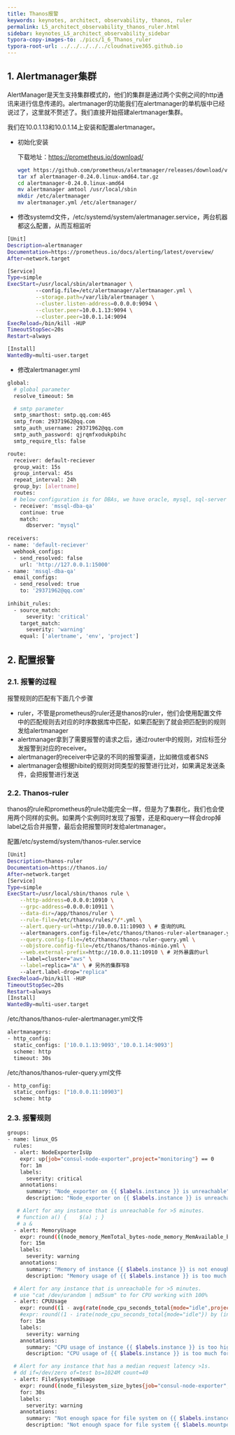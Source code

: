 ```yaml
---
title: Thanos报警
keywords: keynotes, architect, observability, thanos, ruler
permalink: L5_architect_observability_thanos_ruler.html
sidebar: keynotes_L5_architect_observability_sidebar
typora-copy-images-to: ./pics/1_6_Thanos_ruler
typora-root-url: ../../../../../cloudnative365.github.io
---
```


## 1. Alertmanager集群

AlertManager是天生支持集群模式的，他们的集群是通过两个实例之间的http通讯来进行信息传递的。alertmanager的功能我们在alertmanager的单机版中已经说过了，这里就不赘述了。我们直接开始搭建alertmanager集群。

我们在10.0.1.13和10.0.1.14上安装和配置alertmanager。

+ 初始化安装

  下载地址：https://prometheus.io/download/

  ``` bash
  wget https://github.com/prometheus/alertmanager/releases/download/v0.24.0/alertmanager-0.24.0.linux-amd64.tar.gz
  tar xf alertmanager-0.24.0.linux-amd64.tar.gz
  cd alertmanager-0.24.0.linux-amd64
  mv alertmanager amtool /usr/local/sbin
  mkdir /etc/alertmanager
  mv alertmanager.yml /etc/alertmanager/
  ```

+ 修改systemd文件，/etc/systemd/system/alertmanager.service，两台机器都这么配置，从而互相监听

``` bash
[Unit]
Description=alertmanager
Documentation=https://prometheus.io/docs/alerting/latest/overview/
After=network.target

[Service]
Type=simple
ExecStart=/usr/local/sbin/alertmanager \
         --config.file=/etc/alertmanager/alertmanager.yml \
         --storage.path=/var/lib/alertmanager \
         --cluster.listen-address=0.0.0.0:9094 \
         --cluster.peer=10.0.1.13:9094 \
         --cluster.peer=10.0.1.14:9094
ExecReload=/bin/kill -HUP 
TimeoutStopSec=20s
Restart=always

[Install]
WantedBy=multi-user.target
```

+ 修改alertmanager.yml

``` bash
global:
  # global parameter
  resolve_timeout: 5m

  # smtp parameter
  smtp_smarthost: smtp.qq.com:465
  smtp_from: 29371962@qq.com
  smtp_auth_username: 29371962@qq.com
  smtp_auth_password: qjrqmfxodukpbihc
  smtp_require_tls: false

route:
  receiver: default-reciever
  group_wait: 15s
  group_interval: 45s
  repeat_interval: 24h
  group_by: [alertname]
  routes:
  # below configuration is for DBAs, we have oracle, mysql, sql-server databases
  - receiver: 'mssql-dba-qa'
    continue: true
    match:
      dbserver: "mysql"
      
receivers:
- name: 'default-reciever'
  webhook_configs:
  - send_resolved: false
    url: 'http://127.0.0.1:15000'
- name: 'mssql-dba-qa'
  email_configs:
  - send_resolved: true
    to: '29371962@qq.com'
    
inhibit_rules:
  - source_match:
      severity: 'critical'
    target_match:
      severity: 'warning'
    equal: ['alertname', 'env', 'project']
```



## 2. 配置报警

### 2.1. 报警的过程

报警规则的匹配有下面几个步骤

+ ruler，不管是prometheus的ruler还是thanos的ruler，他们会使用配置文件中的匹配规则去对应的时序数据库中匹配，如果匹配到了就会把匹配到的规则发给alertmanager
+ alertmanager拿到了需要报警的请求之后，通过router中的规则，对应标签分发报警到对应的receiver。
+ alertmanager的receiver中记录的不同的报警渠道，比如微信或者SNS
+ alertmanager会根据hibite的规则对同类型的报警进行比对，如果满足发送条件，会把报警进行发送

### 2.2.  Thanos-ruler

thanos的rule和prometheus的rule功能完全一样，但是为了集群化，我们也会使用两个同样的实例。如果两个实例同时发现了报警，还是和query一样会drop掉label之后合并报警，最后会把报警同时发给alertmanager。

配置/etc/systemd/system/thanos-ruler.service

``` bash
[Unit]
Description=thanos-ruler
Documentation=https://thanos.io/
After=network.target
[Service]
Type=simple
ExecStart=/usr/local/sbin/thanos rule \
    --http-address=0.0.0.0:10910 \
    --grpc-address=0.0.0.0:10911 \
    --data-dir=/app/thanos/ruler \
    --rule-file=/etc/thanos/rules/*/*.yml \
    --alert.query-url=http://10.0.0.11:10903 \ # 查询的URL
    --alertmanagers.config-file=/etc/thanos/thanos-ruler-alertmanager.yml \
    --query.config-file=/etc/thanos/thanos-ruler-query.yml \
    --objstore.config-file=/etc/thanos/thanos-minio.yml \
    --web.external-prefix=http://10.0.0.11:10910 \ # 对外暴露的url
    --label=cluster="aws" \
    --label=replica="A" \ # 另外的集群写B
    --alert.label-drop="replica"
ExecReload=/bin/kill -HUP 
TimeoutStopSec=20s
Restart=always
[Install]
WantedBy=multi-user.target
```

/etc/thanos/thanos-ruler-alertmanager.yml文件

``` bash
alertmanagers:
- http_config:
  static_configs: ['10.0.1.13:9093','10.0.1.14:9093']
  scheme: http
  timeout: 30s
```

/etc/thanos/thanos-ruler-query.yml文件

``` bash
- http_config:
  static_configs: ["10.0.0.11:10903"]
  scheme: http
```

### 2.3. 报警规则

``` bash
groups:
- name: linux_OS
  rules:
  - alert: NodeExporterIsUp
    expr: up{job="consul-node-exporter",project="monitoring"} == 0
    for: 1m
    labels:
      severity: critical
    annotations:
      summary: "Node_exporter on {{ $labels.instance }} is unreachable"
      description: "Node_exporter on {{ $labels.instance }} is unreachable for 1m"

   # Alert for any instance that is unreachable for >5 minutes.
   # function a() {    $(a) ; }
   # a &
  - alert: MemoryUsage
    expr: round(((node_memory_MemTotal_bytes-node_memory_MemAvailable_bytes{project="monitoring"})/node_memory_MemTotal_bytes{project="monitoring"}) * 100) > 80
    for: 15m
    labels:
      severity: warning
    annotations:
      summary: "Memory of instance {{ $labels.instance }} is not enough"
      description: "Memory usage of {{ $labels.instance }} is too much for more than 15 minutes. (current value: {{ $value }}%"

  # Alert for any instance that is unreachable for >5 minutes.
  # use "cat /dev/urandom | md5sum" to for CPU working with 100%
  - alert: CPUUsage
    expr: round((1 - avg(rate(node_cpu_seconds_total{mode="idle",project="monitoring"}[15m])) by (instance)) * 100) > 80
    #expr: round((1 - irate(node_cpu_seconds_total{mode="idle"}) by (instance)) * 100) > 80
    for: 15m
    labels:
      severity: warning
    annotations:
      summary: "CPU usage of instance {{ $labels.instance }} is too hight"
      description: "CPU usage of {{ $labels.instance }} is too much for more than 15 minutes. (current value: {{ $value }}%"

  # Alert for any instance that has a median request latency >1s.
  # dd if=/dev/zero of=test bs=1024M count=40
  - alert: FileSysystemUsage
    expr: round((node_filesystem_size_bytes{job="consul-node-exporter",device!="tmpfs",project="monitoring"}-node_filesystem_free_bytes{job="consul-node-exporter",device!="tmpfs",project="monitoring"})/node_filesystem_size_bytes{job="consul-node-exporter",device!="tmpfs",project="monitoring"} * 100) > 80
    for: 30s
    labels:
      serverity: warning
    annotations:
      summary: "Not enough space for file system on {{ $labels.instance }}"
      description: "Not enough space for file system {{ $labels.mountpoint }} fs on {{ $labels.instance }}. (current value: {{ $value }})%"
```

